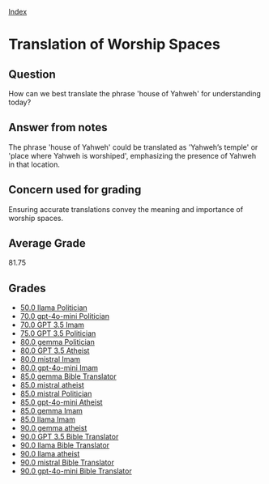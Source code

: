 
[Index](../index.md)
# Translation of Worship Spaces
## Question
How can we best translate the phrase 'house of Yahweh' for understanding today?

## Answer from notes
The phrase 'house of Yahweh' could be translated as 'Yahweh’s temple' or 'place where Yahweh is worshiped', emphasizing the presence of Yahweh in that location.

## Concern used for grading
Ensuring accurate translations convey the meaning and importance of worship spaces.

## Average Grade
81.75

## Grades
 * [50.0 llama Politician](../answers/llama_Politician/Translation_of_Worship_Spaces.md)
 * [70.0 gpt-4o-mini Politician](../answers/gpt-4o-mini_Politician/Translation_of_Worship_Spaces.md)
 * [70.0 GPT 3.5 Imam](../answers/GPT_3.5_Imam/Translation_of_Worship_Spaces.md)
 * [75.0 GPT 3.5 Politician](../answers/GPT_3.5_Politician/Translation_of_Worship_Spaces.md)
 * [80.0 gemma Politician](../answers/gemma_Politician/Translation_of_Worship_Spaces.md)
 * [80.0 GPT 3.5 Atheist](../answers/GPT_3.5_Atheist/Translation_of_Worship_Spaces.md)
 * [80.0 mistral Imam](../answers/mistral_Imam/Translation_of_Worship_Spaces.md)
 * [80.0 gpt-4o-mini Imam](../answers/gpt-4o-mini_Imam/Translation_of_Worship_Spaces.md)
 * [85.0 gemma Bible Translator](../answers/gemma_Bible_Translator/Translation_of_Worship_Spaces.md)
 * [85.0 mistral atheist](../answers/mistral_atheist/Translation_of_Worship_Spaces.md)
 * [85.0 mistral Politician](../answers/mistral_Politician/Translation_of_Worship_Spaces.md)
 * [85.0 gpt-4o-mini Atheist](../answers/gpt-4o-mini_Atheist/Translation_of_Worship_Spaces.md)
 * [85.0 gemma Imam](../answers/gemma_Imam/Translation_of_Worship_Spaces.md)
 * [85.0 llama Imam](../answers/llama_Imam/Translation_of_Worship_Spaces.md)
 * [90.0 gemma atheist](../answers/gemma_atheist/Translation_of_Worship_Spaces.md)
 * [90.0 GPT 3.5 Bible Translator](../answers/GPT_3.5_Bible_Translator/Translation_of_Worship_Spaces.md)
 * [90.0 llama Bible Translator](../answers/llama_Bible_Translator/Translation_of_Worship_Spaces.md)
 * [90.0 llama atheist](../answers/llama_atheist/Translation_of_Worship_Spaces.md)
 * [90.0 mistral Bible Translator](../answers/mistral_Bible_Translator/Translation_of_Worship_Spaces.md)
 * [90.0 gpt-4o-mini Bible Translator](../answers/gpt-4o-mini_Bible_Translator/Translation_of_Worship_Spaces.md)
